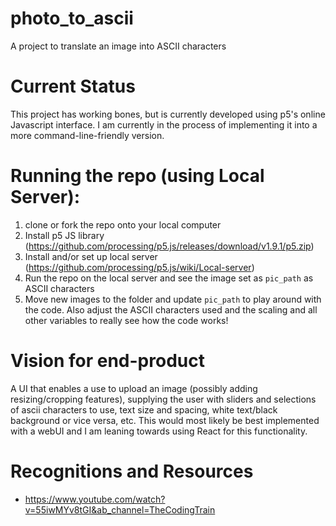 # photo_to_ascii
A project to translate an image into ASCII characters


# Current Status

This project has working bones, but is currently developed using p5's online Javascript interface. I am currently in the process of implementing it into a more command-line-friendly version.


# Running the repo (using Local Server):

1) clone or fork the repo onto your local computer
2) Install p5 JS library (https://github.com/processing/p5.js/releases/download/v1.9.1/p5.zip)
3) Install and/or set up local server (https://github.com/processing/p5.js/wiki/Local-server)
4) Run the repo on the local server and see the image set as `pic_path` as ASCII characters
5) Move new images to the folder and update `pic_path` to play around with the code. Also adjust the ASCII characters used and the scaling and all other variables to really see how the code works!



# Vision for end-product

A UI that enables a use to upload an image (possibly adding resizing/cropping features), supplying the user with sliders and selections of ascii characters to use, text size and spacing, white text/black background or vice versa, etc.
This would most likely be best implemented with a webUI and I am leaning towards using React for this functionality.


# Recognitions and Resources
* https://www.youtube.com/watch?v=55iwMYv8tGI&ab_channel=TheCodingTrain
